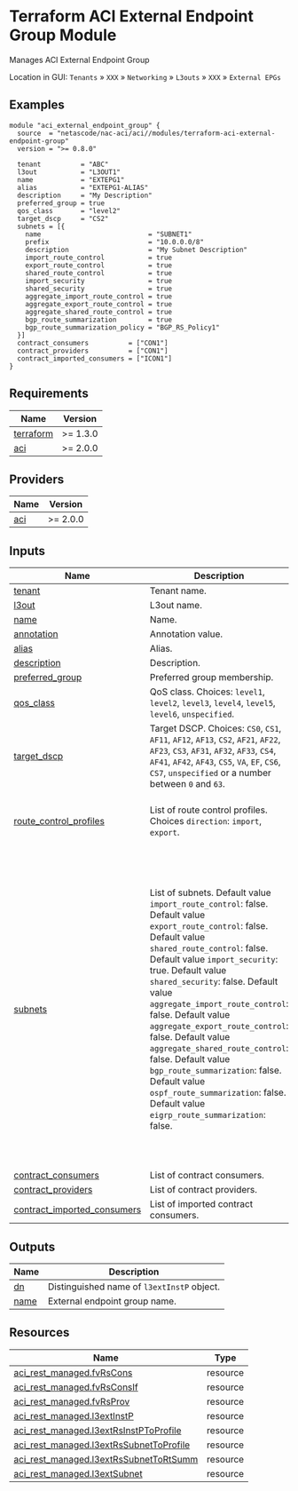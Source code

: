 <!-- BEGIN_TF_DOCS -->
# Terraform ACI External Endpoint Group Module

Manages ACI External Endpoint Group

Location in GUI:
`Tenants` » `XXX` » `Networking` » `L3outs` » `XXX` » `External EPGs`

## Examples

```hcl
module "aci_external_endpoint_group" {
  source  = "netascode/nac-aci/aci//modules/terraform-aci-external-endpoint-group"
  version = ">= 0.8.0"

  tenant          = "ABC"
  l3out           = "L3OUT1"
  name            = "EXTEPG1"
  alias           = "EXTEPG1-ALIAS"
  description     = "My Description"
  preferred_group = true
  qos_class       = "level2"
  target_dscp     = "CS2"
  subnets = [{
    name                           = "SUBNET1"
    prefix                         = "10.0.0.0/8"
    description                    = "My Subnet Description"
    import_route_control           = true
    export_route_control           = true
    shared_route_control           = true
    import_security                = true
    shared_security                = true
    aggregate_import_route_control = true
    aggregate_export_route_control = true
    aggregate_shared_route_control = true
    bgp_route_summarization        = true
    bgp_route_summarization_policy = "BGP_RS_Policy1"
  }]
  contract_consumers          = ["CON1"]
  contract_providers          = ["CON1"]
  contract_imported_consumers = ["ICON1"]
}
```

## Requirements

| Name | Version |
|------|---------|
| <a name="requirement_terraform"></a> [terraform](#requirement\_terraform) | >= 1.3.0 |
| <a name="requirement_aci"></a> [aci](#requirement\_aci) | >= 2.0.0 |

## Providers

| Name | Version |
|------|---------|
| <a name="provider_aci"></a> [aci](#provider\_aci) | >= 2.0.0 |

## Inputs

| Name | Description | Type | Default | Required |
|------|-------------|------|---------|:--------:|
| <a name="input_tenant"></a> [tenant](#input\_tenant) | Tenant name. | `string` | n/a | yes |
| <a name="input_l3out"></a> [l3out](#input\_l3out) | L3out name. | `string` | `null` | no |
| <a name="input_name"></a> [name](#input\_name) | Name. | `string` | n/a | yes |
| <a name="input_annotation"></a> [annotation](#input\_annotation) | Annotation value. | `string` | `null` | no |
| <a name="input_alias"></a> [alias](#input\_alias) | Alias. | `string` | `""` | no |
| <a name="input_description"></a> [description](#input\_description) | Description. | `string` | `""` | no |
| <a name="input_preferred_group"></a> [preferred\_group](#input\_preferred\_group) | Preferred group membership. | `bool` | `false` | no |
| <a name="input_qos_class"></a> [qos\_class](#input\_qos\_class) | QoS class. Choices: `level1`, `level2`, `level3`, `level4`, `level5`, `level6`, `unspecified`. | `string` | `"unspecified"` | no |
| <a name="input_target_dscp"></a> [target\_dscp](#input\_target\_dscp) | Target DSCP. Choices: `CS0`, `CS1`, `AF11`, `AF12`, `AF13`, `CS2`, `AF21`, `AF22`, `AF23`, `CS3`, `AF31`, `AF32`, `AF33`, `CS4`, `AF41`, `AF42`, `AF43`, `CS5`, `VA`, `EF`, `CS6`, `CS7`, `unspecified` or a number between `0` and `63`. | `string` | `"unspecified"` | no |
| <a name="input_route_control_profiles"></a> [route\_control\_profiles](#input\_route\_control\_profiles) | List of route control profiles. Choices `direction`: `import`, `export`. | <pre>list(object({<br>    name      = string<br>    direction = optional(string, "import")<br>  }))</pre> | `[]` | no |
| <a name="input_subnets"></a> [subnets](#input\_subnets) | List of subnets. Default value `import_route_control`: false. Default value `export_route_control`: false. Default value `shared_route_control`: false. Default value `import_security`: true. Default value `shared_security`: false. Default value `aggregate_import_route_control`: false. Default value `aggregate_export_route_control`: false. Default value `aggregate_shared_route_control`: false. Default value `bgp_route_summarization`: false. Default value `ospf_route_summarization`: false. Default value `eigrp_route_summarization`: false. | <pre>list(object({<br>    name                           = optional(string, "")<br>    annotation                     = optional(string, null)<br>    prefix                         = string<br>    description                    = optional(string, "")<br>    import_route_control           = optional(bool, false)<br>    export_route_control           = optional(bool, false)<br>    shared_route_control           = optional(bool, false)<br>    import_security                = optional(bool, true)<br>    shared_security                = optional(bool, false)<br>    aggregate_import_route_control = optional(bool, false)<br>    aggregate_export_route_control = optional(bool, false)<br>    aggregate_shared_route_control = optional(bool, false)<br>    bgp_route_summarization        = optional(bool, false)<br>    bgp_route_summarization_policy = optional(string, "")<br>    ospf_route_summarization       = optional(bool, false)<br>    eigrp_route_summarization      = optional(bool, false)<br>    route_control_profiles = optional(list(object({<br>      name      = string<br>      direction = optional(string, "import")<br>    })), [])<br>  }))</pre> | `[]` | no |
| <a name="input_contract_consumers"></a> [contract\_consumers](#input\_contract\_consumers) | List of contract consumers. | `list(string)` | `[]` | no |
| <a name="input_contract_providers"></a> [contract\_providers](#input\_contract\_providers) | List of contract providers. | `list(string)` | `[]` | no |
| <a name="input_contract_imported_consumers"></a> [contract\_imported\_consumers](#input\_contract\_imported\_consumers) | List of imported contract consumers. | `list(string)` | `[]` | no |

## Outputs

| Name | Description |
|------|-------------|
| <a name="output_dn"></a> [dn](#output\_dn) | Distinguished name of `l3extInstP` object. |
| <a name="output_name"></a> [name](#output\_name) | External endpoint group name. |

## Resources

| Name | Type |
|------|------|
| [aci_rest_managed.fvRsCons](https://registry.terraform.io/providers/CiscoDevNet/aci/latest/docs/resources/rest_managed) | resource |
| [aci_rest_managed.fvRsConsIf](https://registry.terraform.io/providers/CiscoDevNet/aci/latest/docs/resources/rest_managed) | resource |
| [aci_rest_managed.fvRsProv](https://registry.terraform.io/providers/CiscoDevNet/aci/latest/docs/resources/rest_managed) | resource |
| [aci_rest_managed.l3extInstP](https://registry.terraform.io/providers/CiscoDevNet/aci/latest/docs/resources/rest_managed) | resource |
| [aci_rest_managed.l3extRsInstPToProfile](https://registry.terraform.io/providers/CiscoDevNet/aci/latest/docs/resources/rest_managed) | resource |
| [aci_rest_managed.l3extRsSubnetToProfile](https://registry.terraform.io/providers/CiscoDevNet/aci/latest/docs/resources/rest_managed) | resource |
| [aci_rest_managed.l3extRsSubnetToRtSumm](https://registry.terraform.io/providers/CiscoDevNet/aci/latest/docs/resources/rest_managed) | resource |
| [aci_rest_managed.l3extSubnet](https://registry.terraform.io/providers/CiscoDevNet/aci/latest/docs/resources/rest_managed) | resource |
<!-- END_TF_DOCS -->
